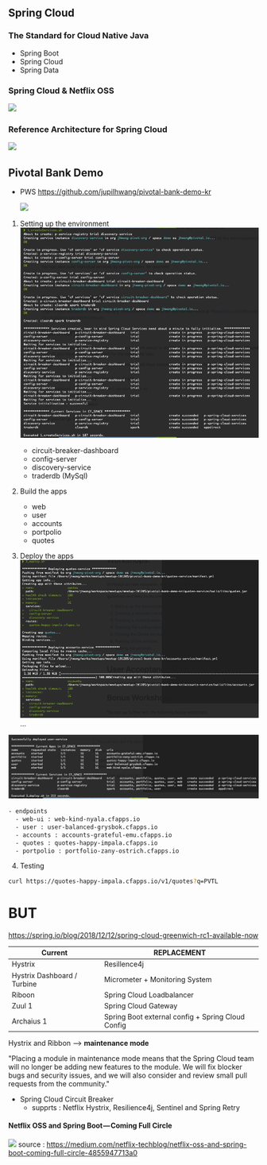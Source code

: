 
## Spring Cloud
### The Standard for Cloud Native Java
- Spring Boot
- Spring Cloud
- Spring Data

<!-- ### Spring Cloud Service
- Config Server for PCF
  - Delivers a dynamic, central configuration service to manager an application's external properties across all environments
- Service Registry for PCF
  - Provides an implementation of the NetflixOSS Eureka Service Discovery patter, as a service
- Circuit Breaker Dashboard for PCF
  - Visualizes a stream of Turbin health and metric data from the circuit breakers inside your microservices or applications
- Distributed Tracing -->

### Spring Cloud & Netflix OSS
![](https://cdn-images-1.medium.com/max/800/0*xqgKATYfpKsSnNJR.)


### Reference Architecture for Spring Cloud 
![](https://res.infoq.com/articles/spring-cloud-azure/en/resources/spring-cloud-azure-1541139702005.jpg)


<!--

#### Spring Cloud CLI
```bash
# SDKman use
# sdk install springboot 2.1.4.RELEASE

$ spring version
Spring CLI v2.2.1.RELEASE

# Install the Spring Cloud plugin:
$ spring install org.springframework.cloud:spring-cloud-cli:2.2.0.BUILD-SNAPSHOT
Installing into: /Users/jhwang/.sdkman/candidates/springboot/2.2.1.RELEASE/lib/ext

# spring cloud -list to list available services

# launch default set of services
$ spring cloud eureka configserver h2 kafka zipkin 
``

- Eureka Server : http://localhost:8761 : for service registration and discovery. All the other service show up in it catalog by default
- Config server : [http://localhost:8888](http://localhost:8888/actuator/info) : running in the native profile and serving configuration from the local diretory ./launcher
- H2 database : 9095 port(console) : Relation database service, Use a file path for {data}
- Hystrix Dashboard : http://localhost:7979 : Any Spring Cloud app that declares Hystrix circuit breakers publishes metrics on /hystrix.stream. Type that address into the dashboad to visualize all the metrics

#### Writing Simple application 

app.groovy
```groovy
@EnableDiscoveryClient
@RestController
class Service {
  @GetMapping('/')
  def helloworld() {
    [message: 'Hello']
  }
}
```

-->


## Pivotal Bank Demo 
- PWS
  https://github.com/jupilhwang/pivotal-bank-demo-kr

  ![](https://raw.githubusercontent.com/jupilhwang/pivotal-bank-demo-kr/master/docs/base-architecture-diagram.png)


1. Setting up the environment
![](img/pivotal-bank-demo-01-setup.png)
    - circuit-breaker-dashboard
    - config-server
    - discovery-service
    - traderdb                    (MySql)

2. Build the apps
    - web 
    - user
    - accounts
    - portpolio
    - quotes

3. Deploy the apps
![](img/pivotal-bank-demo-02-deploy.png)
...

![](img/pivotal-bank-demo-02-deploy-end.png)

    - endpoints
      - web-ui : web-kind-nyala.cfapps.io
      - user : user-balanced-grysbok.cfapps.io
      - accounts : accounts-grateful-emu.cfapps.io
      - quotes : quotes-happy-impala.cfapps.io
      - portpolio : portfolio-zany-ostrich.cfapps.io

4. Testing
```bash
curl https://quotes-happy-impala.cfapps.io/v1/quotes?q=PVTL
```

# BUT
https://spring.io/blog/2018/12/12/spring-cloud-greenwich-rc1-available-now

|Current|REPLACEMENT|
|---|---|
|Hystrix|Resillence4j|
|Hystrix Dashboard / Turbine|Micrometer + Monitoring System|
|Riboon|Spring Cloud Loadbalancer|
|Zuul 1|Spring Cloud Gateway|
|Archaius 1|Spring Boot external config + Spring Cloud Config|


Hystrix and Ribbon --> **maintenance mode**

"Placing a module in maintenance mode means that the Spring Cloud team will no longer be adding new features to the module. We will fix blocker bugs and security issues, and we will also consider and review small pull requests from the community."

- Spring Cloud Circuit Breaker 
  - supprts : Netflix Hystrix, Resilience4j, Sentinel and Spring Retry

#### Netflix OSS and Spring Boot — Coming Full Circle
![](https://cdn-images-1.medium.com/max/800/1*5OHBUUDITAouvo1tWyxG1g.jpeg)
source : https://medium.com/netflix-techblog/netflix-oss-and-spring-boot-coming-full-circle-4855947713a0